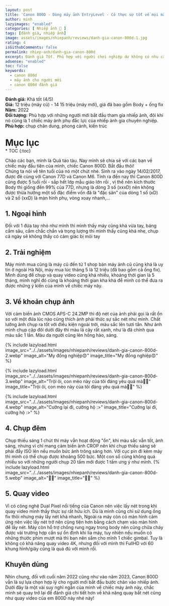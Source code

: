 ```yaml
---
layout: post
title: 'Canon 800D - Dòng máy ảnh EntryLevel - Có thực sự tốt về mọi mặt ở cuối năm 2022?'
author: minh
lazyimages: "enabled"
categories: [ Nhiếp ảnh 📸 ]
tags: [đánh giá, nhiếp ảnh]
image: assets/images/nhiepanh/reviews/danh-gia-canon-800d-1.jpg
rating: 4
isGithubComments: false
permalink: nhiep-anh/danh-gia-canon-800d
excerpt: Đánh giá Tốt. Phù hợp với người chơi nghiệp dư không có nhu cầu về độ sắc nét hoặc chụp tối cao
adsense: "enabled"
toc: false
keywords:
  - canon 800d
  - máy ảnh cho người mới
  - canon 800d đánh giá
---
```


**Đánh giá:** Khá tốt (4/5)<br>
**Giá:** 12 triệu (máy cũ) - 14 15 triệu (máy mới), giá đã bao gồm Body + ống fix<br>
**Năm:** 2022<br>
**Đối tượng:** Phù hợp với những người mới bắt đầu tham gia nhiếp ảnh, đôi khi nó cũng là 1 chiếc máy ảnh phụ đắc lực của nhiếp ảnh gia chuyên nghiệp.<br>
**Phù hợp:** chụp chân dung, phong cảnh, kiến trúc

<p style="margin-bottom: 0px; font-weight: 700;font-size: 1.75rem;">Mục lục</p>
* TOC
{:toc}

Chào các bạn, mình là Quả táo tàu. Nay mình sẽ chia sẻ với các bạn về chiếc máy đầu tiên của mình, chiếc Canon 800D. Bắt đầu thôi!<br>
Chúng ta nói về tên tuổi của nó một chút nhé. Sinh ra vào ngày 14/02/2017, được đẻ cùng với Canon 77D và Canon M6. Tính ra đến nay thì Canon 800D cũng được 5 tuổi rồi -  sắp hết lớp mẫu giáo lớn rồi  , vì thế nên kích thước Body thì giống đến 99% của 77D, nhưng là dòng 3 số (xxxD) nên không được thừa hưởng  một số đặc điểm vốn đã là "đặc sản" của dòng 1 số (xD) và 2 số (xxD) là màn hình phụ, vòng xoay nhanh,...

## 1. Ngoại hình
Đối với 1 đứa tay nhỏ như mình thì mình thấy máy cũng khá vừa tay, báng cầm sâu, cầm chắc chắn và trọng lượng thì mình thấy cũng khá nhẹ, chụp cả ngày sẽ không thấy có cảm giác bị mỏi tay

## 2. Trải nghiệm
Máy mình mua cũng là máy cũ đến từ 1 shop bán máy ảnh cũ cũng khá là uy tín ở ngoài Hà Nội, máy mua lúc tháng 5 là 12 triệu (đã bao gồm cả ống fix). Mình dùng để chụp và quay video cũng khá nhiều, khoảng thời gian là 5 tháng, mình nghĩ đó cũng là khoảng thời gian kha khá để mình có thể đưa ra được những ý kiến của mình về chiếc máy này.

## 3. Về khoản chụp ảnh
Với cảm biến ảnh CMOS APS-C 24.2MP thì độ nét của ảnh phải gọi là rất ổn so với một đứa lúc nào cũng thích ảnh phải thức sự sắc nét như mình. Chất lưởng ảnh chụp ra tốt với điều kiện ngoài trời, màu sắc lên tươi tắn. Như ảnh mình chụp cặp đôi dưới đây thì màu lá cây rất xanh, như là đã chỉnh qua màu sắc 1 lần. Màu da người cũng lên hồng hào, sáng.

{% include lazyload.html image_src="../../assets/images/nhiepanh/reviews/danh-gia-canon-800d-2.webp" image_alt="My đồng nghiệp😍" image_title="My đồng nghiệp😍" %}

{% include lazyload.html image_src="../../assets/images/nhiepanh/reviews/danh-gia-canon-800d-3.webp" image_alt="Trội ôi, con mèo này của tôi đáng yêu quá mà💖💖" image_title="Trội ôi, con mèo này của tôi đáng yêu quá mà💖💖" %}

{% include lazyload.html image_src="../../assets/images/nhiepanh/reviews/danh-gia-canon-800d-4.webp" image_alt="Cưỡng lại đi, cưỡng hộ :>" image_title="Cưỡng lại đi, cưỡng hộ :>" %}
## 4. Chụp đêm
Chụp thiếu sáng 1 chút thì máy vẫn hoạt động "ổn", khi màu sắc vẫn tốt, ảnh sáng, nhưng vì chỉ mang cảm biến ảnh CROP nên khi chụp thiếu sáng sẽ phải đẩy ISO lên nếu muốn bức ảnh trông sáng hơn. Với cục pin đi kèm máy thì mình có thể chụp được khoảng 500 bức. Một con số cũng không quá nhiều so với những người chụp 20 tấm mới được 1 tấm ưng ý như mình.
{% include lazyload.html image_src="../../assets/images/nhiepanh/reviews/danh-gia-canon-800d-5.webp" image_alt="💖💖" image_title="💖💖" %}
## 5. Quay video
Vì có công nghệ Dual Pixel nổi tiếng của Canon nên việc lấy nét trong khi quay video mình thấy thực sự rất hữu ích. Dù là mình cũng chỉ sử dụng ống fix thôi nhưng máy lấy nét khá nhanh, Ngoài ra máy còn có màn hình cảm ứng nên việc lấy nét trở nên cũng tiện hơn bằng cách chạm vào màn hình để lấy nét. Máy còn hỗ trợ chống rung ngay trong body nên cũng chữa cháy được vài trường hợp cần sự ổn định khi lia máy, tuy nhiên nếu muốn có những thước phim mượt mà thì bạn nên sắm cho mình 1 chiếc gimbal. Tuy là không có khả năng quay video 4K, nhưng đối với mình thì FullHD với 60 khung hình/giây cũng là quá đủ với mình rồi.
## Khuyên dùng
Nhìn chung, đối với cuối năm 2022 cũng như vào năm 2023, Canon 800D vẫn là sự lựa chọn hợp lý cho người mới bắt đầu bước chân vào nhiếp ảnh. Dưới đây là một vài suy nghĩ ngắn của mình về chiếc máy ảnh này, chắc mình sẽ quay trở lại để đánh giá chi tiết hơn về khả năng quay bắt nét cũng như quay video của em 800D này nhé này!
